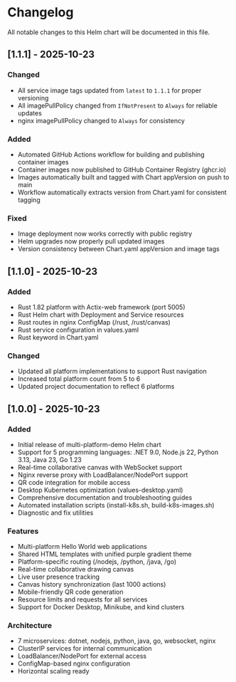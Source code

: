 # Changelog

All notable changes to this Helm chart will be documented in this file.

## [1.1.1] - 2025-10-23

### Changed
- All service image tags updated from `latest` to `1.1.1` for proper versioning
- All imagePullPolicy changed from `IfNotPresent` to `Always` for reliable updates
- nginx imagePullPolicy changed to `Always` for consistency

### Added
- Automated GitHub Actions workflow for building and publishing container images
- Container images now published to GitHub Container Registry (ghcr.io)
- Images automatically built and tagged with Chart appVersion on push to main
- Workflow automatically extracts version from Chart.yaml for consistent tagging

### Fixed
- Image deployment now works correctly with public registry
- Helm upgrades now properly pull updated images
- Version consistency between Chart.yaml appVersion and image tags

## [1.1.0] - 2025-10-23

### Added
- Rust 1.82 platform with Actix-web framework (port 5005)
- Rust Helm chart with Deployment and Service resources
- Rust routes in nginx ConfigMap (/rust, /rust/canvas)
- Rust service configuration in values.yaml
- Rust keyword in Chart.yaml

### Changed
- Updated all platform implementations to support Rust navigation
- Increased total platform count from 5 to 6
- Updated project documentation to reflect 6 platforms

## [1.0.0] - 2025-10-23

### Added
- Initial release of multi-platform-demo Helm chart
- Support for 5 programming languages: .NET 9.0, Node.js 22, Python 3.13, Java 23, Go 1.23
- Real-time collaborative canvas with WebSocket support
- Nginx reverse proxy with LoadBalancer/NodePort support
- QR code integration for mobile access
- Desktop Kubernetes optimization (values-desktop.yaml)
- Comprehensive documentation and troubleshooting guides
- Automated installation scripts (install-k8s.sh, build-k8s-images.sh)
- Diagnostic and fix utilities

### Features
- Multi-platform Hello World web applications
- Shared HTML templates with unified purple gradient theme
- Platform-specific routing (/nodejs, /python, /java, /go)
- Real-time collaborative drawing canvas
- Live user presence tracking
- Canvas history synchronization (last 1000 actions)
- Mobile-friendly QR code generation
- Resource limits and requests for all services
- Support for Docker Desktop, Minikube, and kind clusters

### Architecture
- 7 microservices: dotnet, nodejs, python, java, go, websocket, nginx
- ClusterIP services for internal communication
- LoadBalancer/NodePort for external access
- ConfigMap-based nginx configuration
- Horizontal scaling ready
